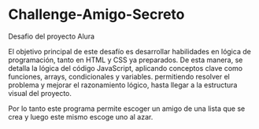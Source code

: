 # Challenge-Amigo-Secreto
Desafio del proyecto Alura

El objetivo principal de este desafío es desarrollar habilidades en lógica de programación, tanto en HTML y CSS ya preparados. De esta manera, se detalla la lógica del código JavaScript, aplicando conceptos clave como funciones, arrays, condicionales y variables. permitiendo resolver el problema y mejorar el razonamiento lógico, hasta llegar a la estructura visual del proyecto.

Por lo tanto este programa permite escoger un amigo de una lista que se crea y luego este mismo escoge uno al azar.
